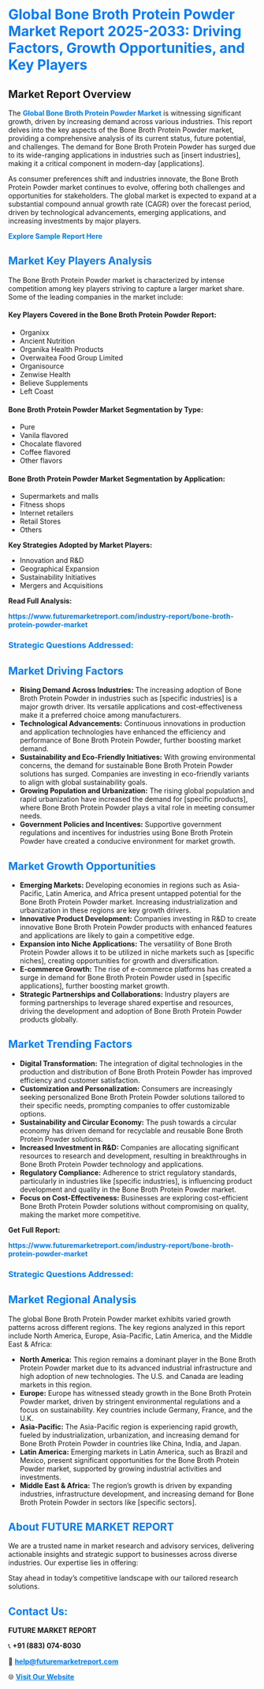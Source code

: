 <h1 style="color: #007BFF;">Global Bone Broth Protein Powder Market Report 2025-2033: Driving Factors, Growth Opportunities, and Key Players</h1>

<section id="overview">
<h2>Market Report Overview</h2>
<p>The <a href="https://www.futuremarketreport.com/industry-report/bone-broth-protein-powder-market" style="color: #007BFF; text-decoration: none;"><strong>Global Bone Broth Protein Powder Market</strong></a> is witnessing significant growth, driven by increasing demand across various industries. This report delves into the key aspects of the Bone Broth Protein Powder market, providing a comprehensive analysis of its current status, future potential, and challenges. The demand for Bone Broth Protein Powder has surged due to its wide-ranging applications in industries such as [insert industries], making it a critical component in modern-day [applications].</p>
<p>As consumer preferences shift and industries innovate, the Bone Broth Protein Powder market continues to evolve, offering both challenges and opportunities for stakeholders. The global market is expected to expand at a substantial compound annual growth rate (CAGR) over the forecast period, driven by technological advancements, emerging applications, and increasing investments by major players.</p>
</section>

<section id="overview">
<p><a href="https://www.futuremarketreport.com/request-sample/reportId=101733" style="color: #007BFF; text-decoration: none;"><strong>Explore Sample Report Here</strong></a></p>
</section>

<section id="key-players">
<h2 style="color: #007BFF;">Market Key Players Analysis</h2>
<p>The Bone Broth Protein Powder market is characterized by intense competition among key players striving to capture a larger market share. Some of the leading companies in the market include:</p>
<h4>Key Players Covered in the Bone Broth Protein Powder Report:</h4>
<ul><li>Organixx</li><li>Ancient Nutrition</li><li>Organika Health Products</li><li>Overwaitea Food Group Limited</li><li>Organisource</li><li>Zenwise Health</li><li>Believe Supplements</li><li>Left Coast</li></ul>
<h4>Bone Broth Protein Powder Market Segmentation by Type:</h4>
<ul><li>Pure</li><li>Vanila flavored</li><li>Chocalate flavored</li><li>Coffee flavored</li><li>Other flavors</li></ul>

<h4>Bone Broth Protein Powder Market Segmentation by Application:</h4>
<ul><li>Supermarkets and malls</li><li>Fitness shops</li><li>Internet retailers</li><li>Retail Stores</li><li>Others</li></ul>
<p><strong>Key Strategies Adopted by Market Players:</strong></p>
<ul>
<li>Innovation and R&D</li>
<li>Geographical Expansion</li>
<li>Sustainability Initiatives</li>
<li>Mergers and Acquisitions</li>
</ul>
</section>

<section>
<p><strong>Read Full Analysis: </strong></p><a href="https://www.futuremarketreport.com/industry-report/bone-broth-protein-powder-market" style="color: #007BFF; text-decoration: none;"><strong>https://www.futuremarketreport.com/industry-report/bone-broth-protein-powder-market</strong></a>
<h3 style="color: #007BFF;">Strategic Questions Addressed:</h3>
</section>

<section id="driving-factors">
<h2 style="color: #007BFF;">Market Driving Factors</h2>
<ul>
<li><strong>Rising Demand Across Industries:</strong> The increasing adoption of Bone Broth Protein Powder in industries such as [specific industries] is a major growth driver. Its versatile applications and cost-effectiveness make it a preferred choice among manufacturers.</li>
<li><strong>Technological Advancements:</strong> Continuous innovations in production and application technologies have enhanced the efficiency and performance of Bone Broth Protein Powder, further boosting market demand.</li>
<li><strong>Sustainability and Eco-Friendly Initiatives:</strong> With growing environmental concerns, the demand for sustainable Bone Broth Protein Powder solutions has surged. Companies are investing in eco-friendly variants to align with global sustainability goals.</li>
<li><strong>Growing Population and Urbanization:</strong> The rising global population and rapid urbanization have increased the demand for [specific products], where Bone Broth Protein Powder plays a vital role in meeting consumer needs.</li>
<li><strong>Government Policies and Incentives:</strong> Supportive government regulations and incentives for industries using Bone Broth Protein Powder have created a conducive environment for market growth.</li>
</ul>
</section>

<section id="growth-opportunities">
<h2 style="color: #007BFF;">Market Growth Opportunities</h2>
<ul>
<li><strong>Emerging Markets:</strong> Developing economies in regions such as Asia-Pacific, Latin America, and Africa present untapped potential for the Bone Broth Protein Powder market. Increasing industrialization and urbanization in these regions are key growth drivers.</li>
<li><strong>Innovative Product Development:</strong> Companies investing in R&D to create innovative Bone Broth Protein Powder products with enhanced features and applications are likely to gain a competitive edge.</li>
<li><strong>Expansion into Niche Applications:</strong> The versatility of Bone Broth Protein Powder allows it to be utilized in niche markets such as [specific niches], creating opportunities for growth and diversification.</li>
<li><strong>E-commerce Growth:</strong> The rise of e-commerce platforms has created a surge in demand for Bone Broth Protein Powder used in [specific applications], further boosting market growth.</li>
<li><strong>Strategic Partnerships and Collaborations:</strong> Industry players are forming partnerships to leverage shared expertise and resources, driving the development and adoption of Bone Broth Protein Powder products globally.</li>
</ul>
</section>

<section id="trending-factors">
<h2 style="color: #007BFF;">Market Trending Factors</h2>
<ul>
<li><strong>Digital Transformation:</strong> The integration of digital technologies in the production and distribution of Bone Broth Protein Powder has improved efficiency and customer satisfaction.</li>
<li><strong>Customization and Personalization:</strong> Consumers are increasingly seeking personalized Bone Broth Protein Powder solutions tailored to their specific needs, prompting companies to offer customizable options.</li>
<li><strong>Sustainability and Circular Economy:</strong> The push towards a circular economy has driven demand for recyclable and reusable Bone Broth Protein Powder solutions.</li>
<li><strong>Increased Investment in R&D:</strong> Companies are allocating significant resources to research and development, resulting in breakthroughs in Bone Broth Protein Powder technology and applications.</li>
<li><strong>Regulatory Compliance:</strong> Adherence to strict regulatory standards, particularly in industries like [specific industries], is influencing product development and quality in the Bone Broth Protein Powder market.</li>
<li><strong>Focus on Cost-Effectiveness:</strong> Businesses are exploring cost-efficient Bone Broth Protein Powder solutions without compromising on quality, making the market more competitive.</li>
</ul>
</section>

<section>
<p><strong>Get Full Report: </strong></p><a href="https://www.futuremarketreport.com/industry-report/bone-broth-protein-powder-market" style="color: #007BFF; text-decoration: none;"><strong>https://www.futuremarketreport.com/industry-report/bone-broth-protein-powder-market</strong></a>
<h3 style="color: #007BFF;">Strategic Questions Addressed:</h3>
</section>


<section id="regional-analysis">
<h2 style="color: #007BFF;">Market Regional Analysis</h2>
<p>The global Bone Broth Protein Powder market exhibits varied growth patterns across different regions. The key regions analyzed in this report include North America, Europe, Asia-Pacific, Latin America, and the Middle East & Africa:</p>
<ul>
<li><strong>North America:</strong> This region remains a dominant player in the Bone Broth Protein Powder market due to its advanced industrial infrastructure and high adoption of new technologies. The U.S. and Canada are leading markets in this region.</li>
<li><strong>Europe:</strong> Europe has witnessed steady growth in the Bone Broth Protein Powder market, driven by stringent environmental regulations and a focus on sustainability. Key countries include Germany, France, and the U.K.</li>
<li><strong>Asia-Pacific:</strong> The Asia-Pacific region is experiencing rapid growth, fueled by industrialization, urbanization, and increasing demand for Bone Broth Protein Powder in countries like China, India, and Japan.</li>
<li><strong>Latin America:</strong> Emerging markets in Latin America, such as Brazil and Mexico, present significant opportunities for the Bone Broth Protein Powder market, supported by growing industrial activities and investments.</li>
<li><strong>Middle East & Africa:</strong> The region’s growth is driven by expanding industries, infrastructure development, and increasing demand for Bone Broth Protein Powder in sectors like [specific sectors].</li>
</ul>
</section>

<footer>
<h2 style="color: #007BFF;">About FUTURE MARKET REPORT</h2>
<p>We are a trusted name in market research and advisory services, delivering actionable insights and strategic support to businesses across diverse industries. Our expertise lies in offering:</p>

<p>Stay ahead in today’s competitive landscape with our tailored research solutions.</p>

<h2 style="color: #007BFF;">Contact Us:</h2>
<p><strong>FUTURE MARKET REPORT</strong></p>
<p>📞 <strong>+91 (883) 074-8030</strong></p>
<p>📧 <strong><a href="mailto:help@futuremarketreport.com" style="color: #007BFF;">help@futuremarketreport.com</a></strong></p>
<p>🌐 <strong><a href="https://www.futuremarketreport.com/" style="color: #007BFF;">Visit Our Website</a></strong></p>
</footer>